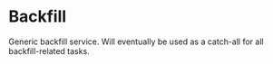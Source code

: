 # Backfill

Generic backfill service. Will eventually be used as a catch-all for all backfill-related tasks.